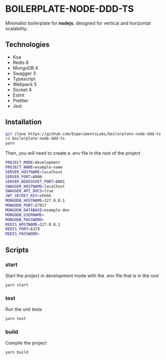 # BOILERPLATE-NODE-DDD-TS

Minimalist boilerplate for **nodejs**, designed for vertical and horizontal scalability.

## Technologies

- Koa
- Redis 6
- MongoDB 4
- Swagger 3
- Typescript
- Webpack 5
- Socket 4
- Eslint
- Prettier
- Jest

## Installation

```bash
git clone https://github.com/ExperimentsLabs/boilerplate-node-ddd-ts
cd boilerplate-node-ddd-ts
yarn
```

Then, you will need to create a .env file in the root of the project

```bash
PROJECT_MODE=development
PROJECT_NAME=example-name
SERVER_HOSTNAME=localhost
SERVER_PORT=8000
SERVER_WEBSOCKET_PORT=8001
SWAGGER_HOSTNAME=localhost
SWAGGER_API_DOCS=true
JWT_SECRET_KEY=shhhh
MONGODB_HOSTNAME=127.0.0.1
MONGODB_PORT=27017
MONGODB_DATABASE=example-dev
MONGODB_USERNAME=
MONGODB_PASSWORD=
REDIS_HOSTNAME=127.0.0.1
REDIS_PORT=6379
REDIS_PASSWORD=
```
## Scripts

### start

Start the project in development mode with the .env file that is in the root

```bash
yarn start
```

### test

Run the unit tests

```bash
yarn test
```

### build

Compile the project

```bash
yarn build
```